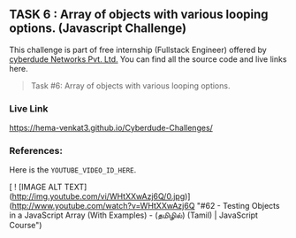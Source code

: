 ## TASK 6 : Array of objects with various looping options. (Javascript Challenge)

This challenge is part of free internship (Fullstack Engineer) offered by [cyberdude Networks Pvt. Ltd.](https://cyberdudenetworks.com) You can find all the source code and live links here.

> Task #6: Array of objects with various looping options.

### Live Link

https://hema-venkat3.github.io/Cyberdude-Challenges/

### References:

Here is the `YOUTUBE_VIDEO_ID_HERE`.

[ ! [IMAGE ALT TEXT]<br>
(http://img.youtube.com/vi/WHtXXwAzj6Q/0.jpg)]<br>
(http://www.youtube.com/watch?v=WHtXXwAzj6Q "#62 - Testing Objects in a JavaScript Array (With Examples) - (தமிழில்) (Tamil) | JavaScript Course")
